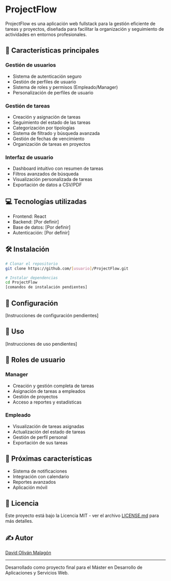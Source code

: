 # ProjectFlow

ProjectFlow es una aplicación web fullstack para la gestión eficiente de tareas y proyectos, diseñada para facilitar la organización y seguimiento de actividades en entornos profesionales.

## 🚀 Características principales

### Gestión de usuarios
- Sistema de autenticación seguro
- Gestión de perfiles de usuario
- Sistema de roles y permisos (Empleado/Manager)
- Personalización de perfiles de usuario

### Gestión de tareas
- Creación y asignación de tareas
- Seguimiento del estado de las tareas
- Categorización por tipologías
- Sistema de filtrado y búsqueda avanzada
- Gestión de fechas de vencimiento
- Organización de tareas en proyectos

### Interfaz de usuario
- Dashboard intuitivo con resumen de tareas
- Filtros avanzados de búsqueda
- Visualización personalizada de tareas
- Exportación de datos a CSV/PDF

## 💻 Tecnologías utilizadas

- Frontend: React
- Backend: [Por definir]
- Base de datos: [Por definir]
- Autenticación: [Por definir]

## 🛠️ Instalación

```bash
# Clonar el repositorio
git clone https://github.com/[usuario]/ProjectFlow.git

# Instalar dependencias
cd ProjectFlow
[comandos de instalación pendientes]
```

## 📝 Configuración

[Instrucciones de configuración pendientes]

## 🚦 Uso

[Instrucciones de uso pendientes]

## 👥 Roles de usuario

### Manager
- Creación y gestión completa de tareas
- Asignación de tareas a empleados
- Gestión de proyectos
- Acceso a reportes y estadísticas

### Empleado
- Visualización de tareas asignadas
- Actualización del estado de tareas
- Gestión de perfil personal
- Exportación de sus tareas

## 🎯 Próximas características

- Sistema de notificaciones
- Integración con calendario
- Reportes avanzados
- Aplicación móvil

## 📄 Licencia

Este proyecto está bajo la Licencia MIT - ver el archivo [LICENSE.md](LICENSE.md) para más detalles.

## ✍️ Autor

[David Oliván Malagón](https://github.com/david-olivan)

---
Desarrollado como proyecto final para el Máster en Desarrollo de Aplicaciones y Servicios Web.

